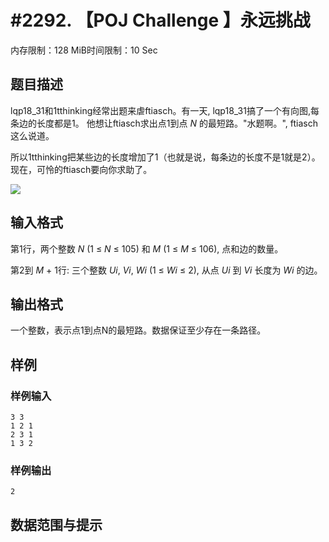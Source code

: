 # #2292. 【POJ Challenge 】永远挑战

内存限制：128 MiB时间限制：10 Sec

## 题目描述

lqp18_31和1tthinking经常出题来虐ftiasch。有一天, lqp18_31搞了一个有向图,每条边的长度都是1。 他想让ftiasch求出点1到点 *N* 的最短路。"水题啊。", ftiasch这么说道。

所以1tthinking把某些边的长度增加了1（也就是说，每条边的长度不是1就是2）。现在，可怜的ftiasch要向你求助了。

![](http://media.openjudge.cn/images/g3202_1.png)

## 输入格式

  

第1行，两个整数 *N* (1 &le; *N* &le; 105) 和 *M* (1 &le; *M* &le; 106), 点和边的数量。

第2到 *M* + 1行: 三个整数 *Ui*, *Vi*, *Wi* (1 &le; *Wi* &le; 2), 从点 *Ui* 到 *Vi* 长度为 *Wi* 的边。

## 输出格式

  
一个整数，表示点1到点N的最短路。数据保证至少存在一条路径。

## 样例

### 样例输入

    
     
    3 3
    1 2 1
    2 3 1
    1 3 2
    
    

### 样例输出

    
    2
    
    

## 数据范围与提示
